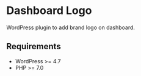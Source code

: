 # Dashboard Logo

WordPress plugin to add brand logo on dashboard.

## Requirements

- WordPress >= 4.7
- PHP >= 7.0
